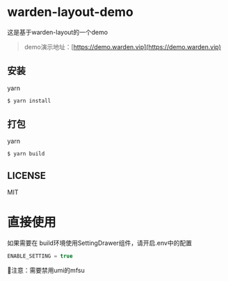 # warden-layout-demo

这是基于warden-layout的一个demo

> demo演示地址：[https://demo.warden.vip](https://demo.warden.vip)

## 安装
yarn
```bash
$ yarn install
```

## 打包
yarn
```bash
$ yarn build
```

## LICENSE

MIT

# 直接使用
如果需要在 build环境使用SettingDrawer组件，请开启.env中的配置

```ts
ENABLE_SETTING = true
```
🎈注意：需要禁用umi的mfsu

